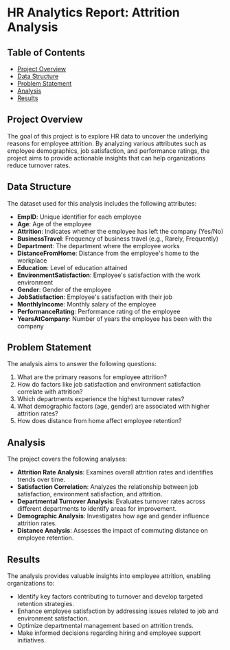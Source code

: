 # HR Analytics Report: Attrition Analysis

## Table of Contents
- [Project Overview](#project-overview)
- [Data Structure](#data-structure)
- [Problem Statement](#problem-statement)
- [Analysis](#analysis)
- [Results](#results)

## Project Overview
The goal of this project is to explore HR data to uncover the underlying reasons for employee attrition. By analyzing various attributes such as employee demographics, job satisfaction, and performance ratings, the project aims to provide actionable insights that can help organizations reduce turnover rates.

## Data Structure
The dataset used for this analysis includes the following attributes:

- **EmpID**: Unique identifier for each employee
- **Age**: Age of the employee
- **Attrition**: Indicates whether the employee has left the company (Yes/No)
- **BusinessTravel**: Frequency of business travel (e.g., Rarely, Frequently)
- **Department**: The department where the employee works
- **DistanceFromHome**: Distance from the employee's home to the workplace
- **Education**: Level of education attained
- **EnvironmentSatisfaction**: Employee's satisfaction with the work environment
- **Gender**: Gender of the employee
- **JobSatisfaction**: Employee's satisfaction with their job
- **MonthlyIncome**: Monthly salary of the employee
- **PerformanceRating**: Performance rating of the employee
- **YearsAtCompany**: Number of years the employee has been with the company

## Problem Statement
The analysis aims to answer the following questions:

1. What are the primary reasons for employee attrition?
2. How do factors like job satisfaction and environment satisfaction correlate with attrition?
3. Which departments experience the highest turnover rates?
4. What demographic factors (age, gender) are associated with higher attrition rates?
5. How does distance from home affect employee retention?

## Analysis
The project covers the following analyses:

- **Attrition Rate Analysis**: Examines overall attrition rates and identifies trends over time.
- **Satisfaction Correlation**: Analyzes the relationship between job satisfaction, environment satisfaction, and attrition.
- **Departmental Turnover Analysis**: Evaluates turnover rates across different departments to identify areas for improvement.
- **Demographic Analysis**: Investigates how age and gender influence attrition rates.
- **Distance Analysis**: Assesses the impact of commuting distance on employee retention.

## Results
The analysis provides valuable insights into employee attrition, enabling organizations to:

- Identify key factors contributing to turnover and develop targeted retention strategies.
- Enhance employee satisfaction by addressing issues related to job and environment satisfaction.
- Optimize departmental management based on attrition trends.
- Make informed decisions regarding hiring and employee support initiatives.
